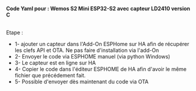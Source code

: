 <p><strong>Code Yaml pour :  Wemos S2 Mini ESP32-S2 avec capteur LD2410 version C</strong><br/></p>
<br/>
Etape : <br/><ul>
<li>1- ajouter un capteur dans l'Add-On ESPHome sur HA afin de récupérer les clefs API et OTA. Ne pas faire d'installation via l'add-On</li>
<li>2- Envoyer le code via ESPHOME manuel (via python Windows)</li>
<li>3- Le capteur est en ligne sur HA</li>
<li>4- Copier le code dans l'éditeur ESPHOME de HA afin d'avoir le même fichier que précédement fait.</li>
<li>5- Possible d'envoyer dès maintenant du code via OTA</li></ul>
